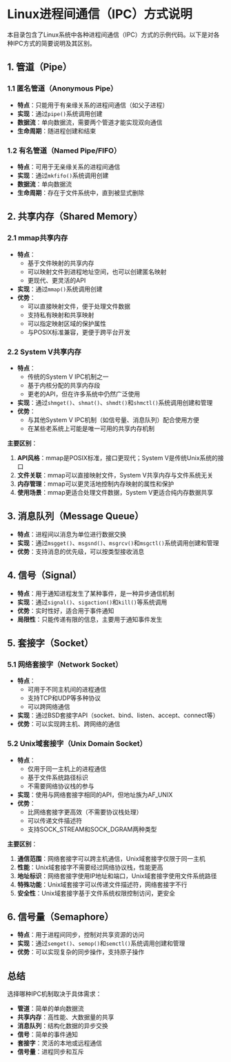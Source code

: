 # Linux进程间通信（IPC）方式说明

本目录包含了Linux系统中各种进程间通信（IPC）方式的示例代码。以下是对各种IPC方式的简要说明及其区别。

## 1. 管道（Pipe）

### 1.1 匿名管道（Anonymous Pipe）
- **特点**：只能用于有亲缘关系的进程间通信（如父子进程）
- **实现**：通过`pipe()`系统调用创建
- **数据流**：单向数据流，需要两个管道才能实现双向通信
- **生命周期**：随进程创建和结束

### 1.2 有名管道（Named Pipe/FIFO）
- **特点**：可用于无亲缘关系的进程间通信
- **实现**：通过`mkfifo()`系统调用创建
- **数据流**：单向数据流
- **生命周期**：存在于文件系统中，直到被显式删除

## 2. 共享内存（Shared Memory）

### 2.1 mmap共享内存
- **特点**：
  - 基于文件映射的共享内存
  - 可以映射文件到进程地址空间，也可以创建匿名映射
  - 更现代、更灵活的API
- **实现**：通过`mmap()`系统调用创建
- **优势**：
  - 可以直接映射文件，便于处理文件数据
  - 支持私有映射和共享映射
  - 可以指定映射区域的保护属性
  - 与POSIX标准兼容，更便于跨平台开发

### 2.2 System V共享内存
- **特点**：
  - 传统的System V IPC机制之一
  - 基于内核分配的共享内存段
  - 更老的API，但在许多系统中仍然广泛使用
- **实现**：通过`shmget()`、`shmat()`、`shmdt()`和`shmctl()`系统调用创建和管理
- **优势**：
  - 与其他System V IPC机制（如信号量、消息队列）配合使用方便
  - 在某些老系统上可能是唯一可用的共享内存机制

**主要区别**：
1. **API风格**：mmap是POSIX标准，接口更现代；System V是传统Unix系统的接口
2. **文件关联**：mmap可以直接映射文件，System V共享内存与文件系统无关
3. **内存管理**：mmap可以更灵活地控制内存映射的属性和保护
4. **使用场景**：mmap更适合处理文件数据，System V更适合纯内存数据共享

## 3. 消息队列（Message Queue）
- **特点**：进程间以消息为单位进行数据交换
- **实现**：通过`msgget()`、`msgsnd()`、`msgrcv()`和`msgctl()`系统调用创建和管理
- **优势**：支持消息的优先级，可以按类型接收消息

## 4. 信号（Signal）
- **特点**：用于通知进程发生了某种事件，是一种异步通信机制
- **实现**：通过`signal()`、`sigaction()`和`kill()`等系统调用
- **优势**：实时性好，适合用于事件通知
- **局限性**：只能传递有限的信息，主要用于通知事件发生

## 5. 套接字（Socket）

### 5.1 网络套接字（Network Socket）
- **特点**：
  - 可用于不同主机间的进程通信
  - 支持TCP和UDP等多种协议
  - 可以跨网络通信
- **实现**：通过BSD套接字API（socket、bind、listen、accept、connect等）
- **优势**：可以实现跨主机、跨网络的通信

### 5.2 Unix域套接字（Unix Domain Socket）
- **特点**：
  - 仅用于同一主机上的进程通信
  - 基于文件系统路径标识
  - 不需要网络协议栈的参与
- **实现**：使用与网络套接字相同的API，但地址族为AF_UNIX
- **优势**：
  - 比网络套接字更高效（不需要协议栈处理）
  - 可以传递文件描述符
  - 支持SOCK_STREAM和SOCK_DGRAM两种类型

**主要区别**：
1. **通信范围**：网络套接字可以跨主机通信，Unix域套接字仅限于同一主机
2. **性能**：Unix域套接字不需要经过网络协议栈，性能更高
3. **地址标识**：网络套接字使用IP地址和端口，Unix域套接字使用文件系统路径
4. **特殊功能**：Unix域套接字可以传递文件描述符，网络套接字不行
5. **安全性**：Unix域套接字基于文件系统权限控制访问，更安全

## 6. 信号量（Semaphore）
- **特点**：用于进程间同步，控制对共享资源的访问
- **实现**：通过`semget()`、`semop()`和`semctl()`系统调用创建和管理
- **优势**：可以实现复杂的同步操作，支持原子操作

## 总结

选择哪种IPC机制取决于具体需求：
- **管道**：简单的单向数据流
- **共享内存**：高性能、大数据量的共享
- **消息队列**：结构化数据的异步交换
- **信号**：简单的事件通知
- **套接字**：灵活的本地或远程通信
- **信号量**：进程同步和互斥
